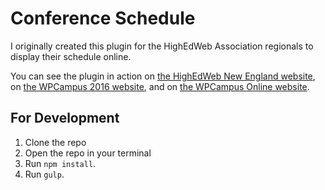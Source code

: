 # Conference Schedule

I originally created this plugin for the HighEdWeb Association regionals to display their schedule online.

You can see the plugin in action on [the HighEdWeb New England website](http://ne16.highedweb.org/schedule/), on [the WPCampus 2016 website](https://2016.wpcampus.org/schedule/), and on [the WPCampus Online website](https://online.wpcampus.org/schedule/).

## For Development

1. Clone the repo
2. Open the repo in your terminal
3. Run `npm install`.
4. Run `gulp`. 
